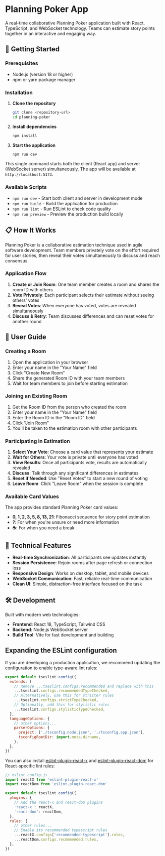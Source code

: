 # Planning Poker App

A real-time collaborative Planning Poker application built with React, TypeScript, and WebSocket technology. Teams can estimate story points together in an interactive and engaging way.

## 🚀 Getting Started

### Prerequisites

- Node.js (version 18 or higher)
- npm or yarn package manager

### Installation

1. **Clone the repository**
   ```bash
   git clone <repository-url>
   cd planning-poker
   ```

2. **Install dependencies**
   ```bash
   npm install
   ```

3. **Start the application**
   ```bash
   npm run dev
   ```

This single command starts both the client (React app) and server (WebSocket server) simultaneously. The app will be available at `http://localhost:5173`.

### Available Scripts

- `npm run dev` - Start both client and server in development mode
- `npm run build` - Build the application for production
- `npm run lint` - Run ESLint to check code quality
- `npm run preview` - Preview the production build locally

## 📋 How It Works

Planning Poker is a collaborative estimation technique used in agile software development. Team members privately vote on the effort required for user stories, then reveal their votes simultaneously to discuss and reach consensus.

### Application Flow

1. **Create or Join Room**: One team member creates a room and shares the room ID with others
2. **Vote Privately**: Each participant selects their estimate without seeing others' votes
3. **Reveal Votes**: When everyone has voted, votes are revealed simultaneously
4. **Discuss & Retry**: Team discusses differences and can reset votes for another round

## 🎯 User Guide

### Creating a Room

1. Open the application in your browser
2. Enter your name in the "Your Name" field
3. Click "Create New Room"
4. Share the generated Room ID with your team members
5. Wait for team members to join before starting estimation

### Joining an Existing Room

1. Get the Room ID from the person who created the room
2. Enter your name in the "Your Name" field
3. Enter the Room ID in the "Room ID" field
4. Click "Join Room"
5. You'll be taken to the estimation room with other participants

### Participating in Estimation

1. **Select Your Vote**: Choose a card value that represents your estimate
2. **Wait for Others**: Your vote is private until everyone has voted
3. **View Results**: Once all participants vote, results are automatically revealed
4. **Discuss**: Talk through any significant differences in estimates
5. **Reset if Needed**: Use "Reset Votes" to start a new round of voting
6. **Leave Room**: Click "Leave Room" when the session is complete

### Available Card Values

The app provides standard Planning Poker card values:
- **0, 1, 2, 3, 5, 8, 13, 21**: Fibonacci sequence for story point estimation
- **?**: For when you're unsure or need more information
- **☕**: For when you need a break

## 🔧 Technical Features

- **Real-time Synchronization**: All participants see updates instantly
- **Session Persistence**: Rejoin rooms after page refresh or connection loss
- **Responsive Design**: Works on desktop, tablet, and mobile devices
- **WebSocket Communication**: Fast, reliable real-time communication
- **Clean UI**: Simple, distraction-free interface focused on the task

## 🛠️ Development

Built with modern web technologies:
- **Frontend**: React 18, TypeScript, Tailwind CSS
- **Backend**: Node.js WebSocket server
- **Build Tool**: Vite for fast development and building

## Expanding the ESLint configuration

If you are developing a production application, we recommend updating the configuration to enable type-aware lint rules:

```js
export default tseslint.config({
  extends: [
    // Remove ...tseslint.configs.recommended and replace with this
    ...tseslint.configs.recommendedTypeChecked,
    // Alternatively, use this for stricter rules
    ...tseslint.configs.strictTypeChecked,
    // Optionally, add this for stylistic rules
    ...tseslint.configs.stylisticTypeChecked,
  ],
  languageOptions: {
    // other options...
    parserOptions: {
      project: ['./tsconfig.node.json', './tsconfig.app.json'],
      tsconfigRootDir: import.meta.dirname,
    },
  },
})
```

You can also install [eslint-plugin-react-x](https://github.com/Rel1cx/eslint-react/tree/main/packages/plugins/eslint-plugin-react-x) and [eslint-plugin-react-dom](https://github.com/Rel1cx/eslint-react/tree/main/packages/plugins/eslint-plugin-react-dom) for React-specific lint rules:

```js
// eslint.config.js
import reactX from 'eslint-plugin-react-x'
import reactDom from 'eslint-plugin-react-dom'

export default tseslint.config({
  plugins: {
    // Add the react-x and react-dom plugins
    'react-x': reactX,
    'react-dom': reactDom,
  },
  rules: {
    // other rules...
    // Enable its recommended typescript rules
    ...reactX.configs['recommended-typescript'].rules,
    ...reactDom.configs.recommended.rules,
  },
})
```
